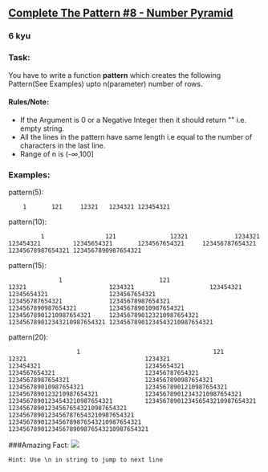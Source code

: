 <h2><a href=https://www.codewars.com/kata/5575ff8c4d9c98bc96000042/train/javascript target="_blank">Complete The Pattern #8 - Number Pyramid</a></h2><h3>6 kyu</h3><h3 id="task">Task:</h3><p>You have to write a function <strong>pattern</strong> which creates the following Pattern(See Examples) upto n(parameter) number of rows.</p><h4 id="rulesnote">Rules/Note:</h4><ul><li>If the Argument is 0 or a Negative Integer then it should return "" i.e. empty string.</li><li>All the lines in the pattern have same length i.e equal to the number of characters in the last line.</li><li>Range of n is (-∞,100]</li></ul><h3 id="examples">Examples:</h3><p>pattern(5):</p><pre><code>    1       121     12321   1234321 123454321</code></pre><p>pattern(10):</p><pre><code>         1                 121               12321             1234321           123454321         12345654321       1234567654321     123456787654321   12345678987654321 1234567890987654321</code></pre><p>pattern(15):</p><pre><code>              1                           121                         12321                       1234321                     123454321                   12345654321                 1234567654321               123456787654321             12345678987654321           1234567890987654321         123456789010987654321       12345678901210987654321     1234567890123210987654321   123456789012343210987654321 12345678901234543210987654321</code></pre><p>pattern(20):</p><pre><code>                   1                                     121                                   12321                                 1234321                               123454321                             12345654321                           1234567654321                         123456787654321                       12345678987654321                     1234567890987654321                   123456789010987654321                 12345678901210987654321               1234567890123210987654321             123456789012343210987654321           12345678901234543210987654321         1234567890123456543210987654321       123456789012345676543210987654321     12345678901234567876543210987654321   1234567890123456789876543210987654321 123456789012345678909876543210987654321</code></pre><p>###Amazing Fact: <img src="http://i1.wp.com/mathandmultimedia.com/wp-content/uploads/2010/11/amazing1.png?resize=600%2C290"></p><p><code>Hint: Use \n in string to jump to next line</code></p>